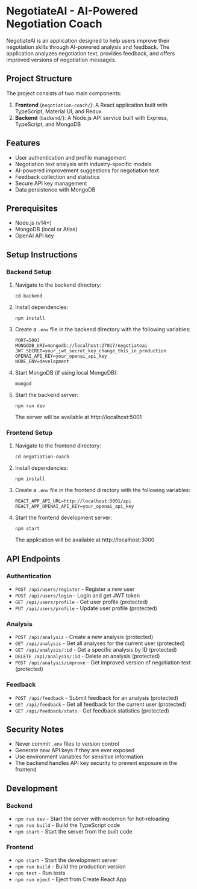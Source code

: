 # NegotiateAI - AI-Powered Negotiation Coach

NegotiateAI is an application designed to help users improve their negotiation skills through AI-powered analysis and feedback. The application analyzes negotiation text, provides feedback, and offers improved versions of negotiation messages.

## Project Structure

The project consists of two main components:

1. **Frontend** (`negotiation-coach/`): A React application built with TypeScript, Material UI, and Redux
2. **Backend** (`backend/`): A Node.js API service built with Express, TypeScript, and MongoDB

## Features

- User authentication and profile management
- Negotiation text analysis with industry-specific models
- AI-powered improvement suggestions for negotiation text
- Feedback collection and statistics
- Secure API key management
- Data persistence with MongoDB

## Prerequisites

- Node.js (v14+)
- MongoDB (local or Atlas)
- OpenAI API key

## Setup Instructions

### Backend Setup

1. Navigate to the backend directory:
   ```
   cd backend
   ```

2. Install dependencies:
   ```
   npm install
   ```

3. Create a `.env` file in the backend directory with the following variables:
   ```
   PORT=5001
   MONGODB_URI=mongodb://localhost:27017/negotiateai
   JWT_SECRET=your_jwt_secret_key_change_this_in_production
   OPENAI_API_KEY=your_openai_api_key
   NODE_ENV=development
   ```

4. Start MongoDB (if using local MongoDB):
   ```
   mongod
   ```

5. Start the backend server:
   ```
   npm run dev
   ```

   The server will be available at http://localhost:5001

### Frontend Setup

1. Navigate to the frontend directory:
   ```
   cd negotiation-coach
   ```

2. Install dependencies:
   ```
   npm install
   ```

3. Create a `.env` file in the frontend directory with the following variables:
   ```
   REACT_APP_API_URL=http://localhost:5001/api
   REACT_APP_OPENAI_API_KEY=your_openai_api_key
   ```

4. Start the frontend development server:
   ```
   npm start
   ```

   The application will be available at http://localhost:3000

## API Endpoints

### Authentication

- `POST /api/users/register` - Register a new user
- `POST /api/users/login` - Login and get JWT token
- `GET /api/users/profile` - Get user profile (protected)
- `PUT /api/users/profile` - Update user profile (protected)

### Analysis

- `POST /api/analysis` - Create a new analysis (protected)
- `GET /api/analysis` - Get all analyses for the current user (protected)
- `GET /api/analysis/:id` - Get a specific analysis by ID (protected)
- `DELETE /api/analysis/:id` - Delete an analysis (protected)
- `POST /api/analysis/improve` - Get improved version of negotiation text (protected)

### Feedback

- `POST /api/feedback` - Submit feedback for an analysis (protected)
- `GET /api/feedback` - Get all feedback for the current user (protected)
- `GET /api/feedback/stats` - Get feedback statistics (protected)

## Security Notes

- Never commit `.env` files to version control
- Generate new API keys if they are ever exposed
- Use environment variables for sensitive information
- The backend handles API key security to prevent exposure in the frontend

## Development

### Backend

- `npm run dev` - Start the server with nodemon for hot-reloading
- `npm run build` - Build the TypeScript code
- `npm start` - Start the server from the built code

### Frontend

- `npm start` - Start the development server
- `npm run build` - Build the production version
- `npm test` - Run tests
- `npm run eject` - Eject from Create React App
